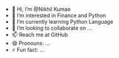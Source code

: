 - 👋 Hi, I’m @Nikhil Kumae
- 👀 I’m interested in Finance and Python
- 🌱 I’m currently learning Python Language
- 💞️ I’m looking to collaborate on ...
- 📫 Reach me at GitHub
- 😄 Pronouns: ...
- ⚡ Fun fact: ...

<!---
Nikku-19/Nikku-19 is a ✨ special ✨ repository because its `README.md` (this file) appears on your GitHub profile.
You can click the Preview link to take a look at your changes.
--->
